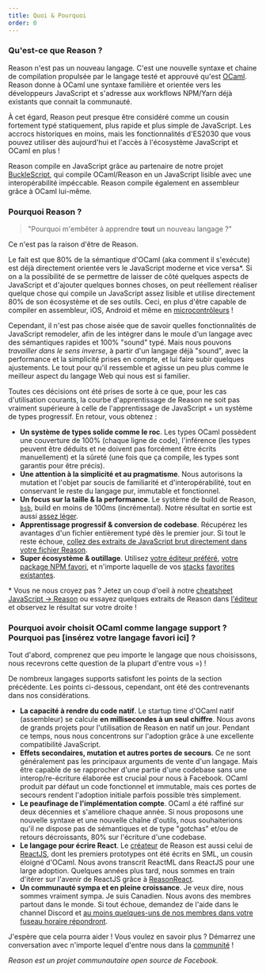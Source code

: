 ```yaml
---
title: Quoi & Pourquoi
order: 0
---
```


### Qu'est-ce que Reason ?

Reason n'est pas un nouveau langage. C'est une nouvelle syntaxe et chaine de compilation propulsée par le langage testé et approuvé qu'est [OCaml](http://ocaml.org). Reason donne à OCaml une syntaxe familière et orientée vers les développeurs JavaScript et s'adresse aux workflows NPM/Yarn déjà existants que connait la communauté.

À cet égard, Reason peut presque être considéré comme un cousin fortement typé statiquement, plus rapide et plus simple de JavaScript. Les accrocs historiques en moins, mais les fonctionnalités d'ES2030 que vous pouvez utiliser dès aujourd'hui et l'accès à l'écosystème JavaScript et OCaml en plus !

Reason compile en JavaScript grâce au partenaire de notre projet [BuckleScript](https://bucklescript.github.io/bucklescript/Manual.html), qui compile OCaml/Reason en un JavaScript lisible avec une interopérabilité impéccable. Reason compile également en assembleur grâce à OCaml lui-même.

### Pourquoi Reason ?

> "Pourquoi m'embêter à apprendre **tout** un nouveau langage ?"

Ce n'est pas la raison d'être de Reason.

Le fait est que 80% de la sémantique d'OCaml (aka comment il s'exécute) est déjà directement orientée vers le JavaScript moderne et vice versa\*. Si on a la possibilité de se permettre de laisser de côté quelques aspects de JavaScript et d'ajouter quelques bonnes choses, on peut réellement réaliser quelque chose qui compile un JavaScript assez lisible et utilise directement 80% de son écosystème et de ses outils. Ceci,  en plus d'être capable de compiler en assembleur, iOS, Android et même en [microcontrôleurs](http://www.algo-prog.info/ocapic/web/index.php?id=ocapic) !

Cependant, il n'est pas chose aisée que de savoir quelles fonctionnalités de JavaScript remodeler, afin de les intégrer dans le moule d'un langage avec des sémantiques rapides et 100% "sound" typé. Mais nous pouvons *travailler dans le sens inverse*, à partir d'un langage déjà "sound", avec la performance et la simplicité prises en compte, et lui faire subir quelques ajustements. Le tout pour qu'il ressemble et agisse un peu plus comme le meilleur aspect du langage Web qui nous est si familier.

Toutes ces décisions ont été prises de sorte à ce que, pour les cas d'utilisation courants, la courbe d'apprentissage de Reason ne soit pas vraiment supérieure à celle de l'apprentissage de JavaScript + un système de types progressif. En retour, vous obtenez :

- **Un système de types solide comme le roc**. Les types OCaml possèdent une couverture de 100% (chaque ligne de code), l'inférence (les types peuvent être déduits et ne doivent pas forcément être écrits manuellement) et la sûreté (une fois que ça compile, les types sont garantis pour être précis).
- **Une attention à la simplicité et au pragmatisme**. Nous autorisons la mutation et l'objet par soucis de familiarité et d'interopérabilité, tout en conservant le reste du langage pur, immutable et fonctionnel.
- **Un focus sur la taille & la performance**. Le système de build de Reason, [`bsb`](http://bucklescript.github.io/bucklescript/Manual.html#_bucklescript_build_system_code_bsb_code), build en moins de 100ms (incrémental). Notre résultat en sortie est aussi [assez léger](https://twitter.com/bobzhang1988/status/827562467148623875).
- **Apprentissage progressif & conversion de codebase**. Récupérez les avantages d'un fichier entièrement typé dès le premier jour. Si tout le reste échoue, [collez des extraits de JavaScript brut directement dans votre fichier Reason](/guide/javascript/interop).
- **Super écosystème & outillage**. Utilisez [votre éditeur préféré](/guide/editor-tools/editors-plugins), [votre package NPM favori](/guide/javascript/libraries), et n'importe laquelle de vos [stacks](https://webpack.js.org) [favorites](https://github.com/reasonml/reason-react) [existantes](https://github.com/reasonml-community/bs-jest).

\* Vous ne nous croyez pas ? Jetez un coup d'oeil à notre [cheatsheet JavaScript -> Reason](/guide/javascript/syntax-cheatsheet) ou essayez quelques extraits de Reason dans [l'éditeur](/try) et observez le résultat sur votre droite !


### Pourquoi avoir choisit OCaml comme langage support ? Pourquoi pas [insérez votre langage favori ici] ?

Tout d'abord, comprenez que peu importe le langage que nous choisissons, nous recevrons cette question de la plupart d'entre vous =) !

De nombreux langages supports satisfont les points de la section précédente. Les points ci-dessous, cependant, ont été des contrevenants dans nos considérations.

- **La capacité à rendre du code natif**. Le startup time d'OCaml natif (assembleur) se calcule **en millisecondes à un seul chiffre**. Nous avons de grands projets pour l'utilisation de Reason en natif un jour. Pendant ce temps, nous nous concentrons sur l'adoption grâce à une excellente compatibilité JavaScript.
- **Effets secondaires, mutation et autres portes de secours**. Ce ne sont généralement pas les principaux arguments de vente d'un langage. Mais être capable de se rapprocher d'une partie d'une codebase sans une interop/re-écriture élaborée est crucial pour nous à Facebook. OCaml produit par défaut un code fonctionnel et immutable, mais ces portes de secours rendent l'adoption initiale parfois possible très simplement.
- **Le peaufinage de l'implémentation compte**. OCaml a été raffiné sur deux décennies et s'améliore chaque année. Si nous proposons une nouvelle syntaxe et une nouvelle chaîne d'outils, nous souhaiterions qu'il ne dispose pas de sémantiques et de type "gotchas" et/ou de retours décroissants, 80% sur l'écriture d'une codebase.
- **Le langage pour écrire React**. Le [créateur](https://twitter.com/jordwalke) de Reason est aussi celui de [ReactJS](https://facebook.github.io/react/), dont les premiers prototypes ont été écrits en SML, un cousin éloigné d'OCaml. Nous avons transcrit ReactML dans ReactJS pour une large adoption. Quelques années plus tard, nous sommes en train d'itérer sur l'avenir de ReactJS grâce à [ReasonReact](//reasonml.github.io/reason-react/).
- **Un communauté sympa et en pleine croissance**. Je veux dire, nous sommes vraiment sympa. Je suis Canadien. Nous avons des membres partout dans le monde. Si tout échoue, demandez de l'aide dans le channel Discord et [au moins quelques-uns de nos membres dans votre fuseau horaire répondront](https://twitter.com/ken_wheeler/status/894298052705615872).

J'espère que cela pourra aider ! Vous voulez en savoir plus ? Démarrez une conversation avec n'importe lequel d'entre nous dans la [communité](/community/) !


*Reason est un projet communautaire open source de Facebook.*
